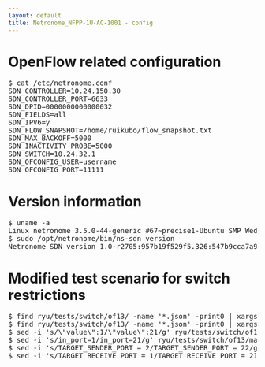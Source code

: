 ```yaml
---
layout: default
title: Netronome_NFPP-1U-AC-1001 - config
---
```


# OpenFlow related configuration
<pre>
$ cat /etc/netronome.conf
SDN_CONTROLLER=10.24.150.30
SDN_CONTROLLER_PORT=6633
SDN_DPID=0000000000000032
SDN_FIELDS=all
SDN_IPV6=y
SDN_FLOW_SNAPSHOT=/home/ruikubo/flow_snapshot.txt
SDN_MAX_BACKOFF=5000
SDN_INACTIVITY_PROBE=5000
SDN_SWITCH=10.24.32.1
SDN_OFCONFIG_USER=username
SDN_OFCONFIG_PORT=11111
</pre>

# Version information
<pre>
$ uname -a
Linux netronome 3.5.0-44-generic #67~precise1-Ubuntu SMP Wed Nov 13 16:16:57 UTC 2013 x86_64 x86_64 x86_64 GNU/Linux
$ sudo /opt/netronome/bin/ns-sdn version
Netronome SDN version 1.0-r2705:957b19f529f5.326:547b9cca7a97
</pre>

# Modified test scenario for switch restrictions
<pre>
$ find ryu/tests/switch/of13/ -name '*.json' -print0 | xargs -0 sed -i 's/\"port\":2/\"port\":22/g';
$ find ryu/tests/switch/of13/ -name '*.json' -print0 | xargs -0 sed -i 's/output:2/output:22/g';
$ sed -i 's/\"value\":1/\"value\":21/g' ryu/tests/switch/of13/match/00_IN_PORT.json;
$ sed -i 's/in_port=1/in_port=21/g' ryu/tests/switch/of13/match/00_IN_PORT.json;
$ sed -i 's/TARGET_SENDER_PORT = 2/TARGET_SENDER_PORT = 22/g' ryu/tests/switch/tester.py;
$ sed -i 's/TARGET_RECEIVE_PORT = 1/TARGET_RECEIVE_PORT = 21/g' ryu/tests/switch/tester.py;
</pre>

